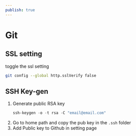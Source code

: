 ```yaml
---
publish: true
---
```



# Git

## SSL setting
toggle the ssl setting
```bash
git config --global http.sslVerify false
```

## SSH Key-gen

1. Generate public RSA key
    ```powershell
    ssh-keygen -o -t rsa -C "email@email.com"
    ```
2. Go to home path and copy the pub key in the `.ssh` folder
3. Add Public key to Github in setting page